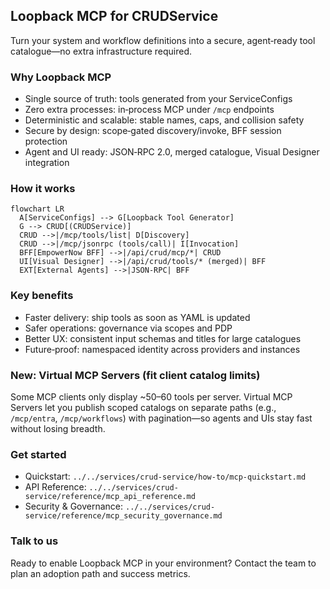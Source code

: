 ## Loopback MCP for CRUDService

Turn your system and workflow definitions into a secure, agent‑ready tool catalogue—no extra infrastructure required.

### Why Loopback MCP
- Single source of truth: tools generated from your ServiceConfigs
- Zero extra processes: in‑process MCP under `/mcp` endpoints
- Deterministic and scalable: stable names, caps, and collision safety
- Secure by design: scope‑gated discovery/invoke, BFF session protection
- Agent and UI ready: JSON‑RPC 2.0, merged catalogue, Visual Designer integration

### How it works
```mermaid
flowchart LR
  A[ServiceConfigs] --> G[Loopback Tool Generator]
  G --> CRUD[(CRUDService)]
  CRUD -->|/mcp/tools/list| D[Discovery]
  CRUD -->|/mcp/jsonrpc (tools/call)| I[Invocation]
  BFF[EmpowerNow BFF] -->|/api/crud/mcp/*| CRUD
  UI[Visual Designer] -->|/api/crud/tools/* (merged)| BFF
  EXT[External Agents] -->|JSON-RPC| BFF
```

### Key benefits
- Faster delivery: ship tools as soon as YAML is updated
- Safer operations: governance via scopes and PDP
- Better UX: consistent input schemas and titles for large catalogues
- Future‑proof: namespaced identity across providers and instances

### New: Virtual MCP Servers (fit client catalog limits)
Some MCP clients only display ~50–60 tools per server. Virtual MCP Servers let you publish scoped catalogs on separate paths (e.g., `/mcp/entra`, `/mcp/workflows`) with pagination—so agents and UIs stay fast without losing breadth.

### Get started
- Quickstart: `../../services/crud-service/how-to/mcp-quickstart.md`
- API Reference: `../../services/crud-service/reference/mcp_api_reference.md`
- Security & Governance: `../../services/crud-service/reference/mcp_security_governance.md`

### Talk to us
Ready to enable Loopback MCP in your environment? Contact the team to plan an adoption path and success metrics.


